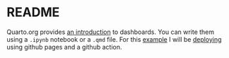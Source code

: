 # README

Quarto.org provides [an introduction](https://quarto.org/docs/dashboards/) to dashboards. You can write them using a `.ipynb` notebook or a `.qmd` file. For this [example](https://github.com/jjallaire/gapminder-dashboard/tree/main) I will be [deploying](https://quarto.org/docs/dashboards/deployment.html) using github pages and a github action.